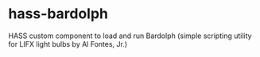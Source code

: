 # hass-bardolph
HASS custom component to load and run Bardolph (simple scripting utility for LIFX light bulbs by Al Fontes, Jr.)
